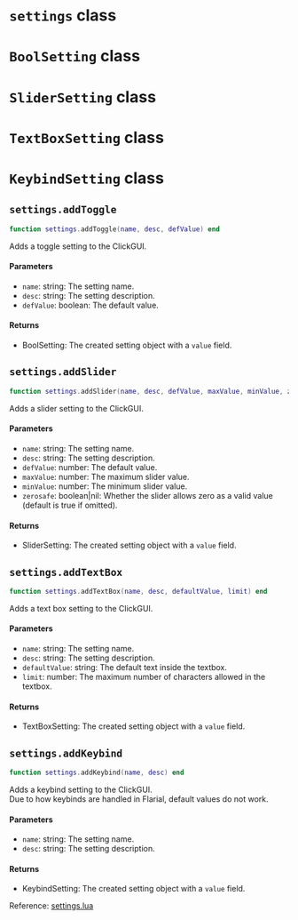 # `settings` class



# `BoolSetting` class



# `SliderSetting` class



# `TextBoxSetting` class



# `KeybindSetting` class



## `settings.addToggle`
```lua
function settings.addToggle(name, desc, defValue) end
```
Adds a toggle setting to the ClickGUI.

#### Parameters
- `name`: string: The setting name.
- `desc`: string: The setting description.
- `defValue`: boolean: The default value.
#### Returns
- BoolSetting: The created setting object with a `value` field.

## `settings.addSlider`
```lua
function settings.addSlider(name, desc, defValue, maxValue, minValue, zerosafe) end
```
Adds a slider setting to the ClickGUI.

#### Parameters
- `name`: string: The setting name.
- `desc`: string: The setting description.
- `defValue`: number: The default value.
- `maxValue`: number: The maximum slider value.
- `minValue`: number: The minimum slider value.
- `zerosafe`: boolean|nil: Whether the slider allows zero as a valid value (default is true if omitted).
#### Returns
- SliderSetting: The created setting object with a `value` field.

## `settings.addTextBox`
```lua
function settings.addTextBox(name, desc, defaultValue, limit) end
```
Adds a text box setting to the ClickGUI.

#### Parameters
- `name`: string: The setting name.
- `desc`: string: The setting description.
- `defaultValue`: string: The default text inside the textbox.
- `limit`: number: The maximum number of characters allowed in the textbox.
#### Returns
- TextBoxSetting: The created setting object with a `value` field.

## `settings.addKeybind`
```lua
function settings.addKeybind(name, desc) end
```
Adds a keybind setting to the ClickGUI.  
Due to how keybinds are handled in Flarial, default values do not work.

#### Parameters
- `name`: string: The setting name.
- `desc`: string: The setting description.
#### Returns
- KeybindSetting: The created setting object with a `value` field.

Reference: [settings.lua](https://github.com/flarialmc/scripting-wiki/tree/main/autocomplete/gui/settings.lua)